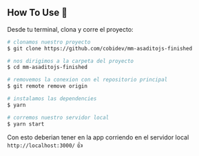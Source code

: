 ## How To Use 🔧

Desde tu terminal, clona y corre el proyecto:

```bash
# clonamos nuestro proyecto
$ git clone https://github.com/cobidev/mm-asaditojs-finished

# nos dirigimos a la carpeta del proyecto
$ cd mm-asaditojs-finished

# removemos la conexion con el repositorio principal
$ git remote remove origin

# instalamos las dependencies
$ yarn

# corremos nuestro servidor local
$ yarn start
```
Con esto deberian tener en la app corriendo en el servidor local `http://localhost:3000/` 👍
